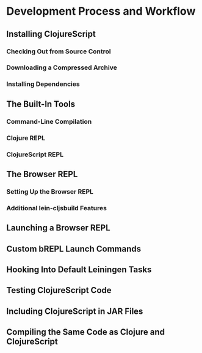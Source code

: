 # Development Process and Workflow

## Installing ClojureScript

### Checking Out from Source Control

### Downloading a Compressed Archive

### Installing Dependencies

## The Built-In Tools

### Command-Line Compilation

### Clojure REPL

### ClojureScript REPL

## The Browser REPL

### Setting Up the Browser REPL

### Additional lein-cljsbuild Features

## Launching a Browser REPL

## Custom bREPL Launch Commands

## Hooking Into Default Leiningen Tasks

## Testing ClojureScript Code

## Including ClojureScript in JAR Files

## Compiling the Same Code as Clojure and ClojureScript
